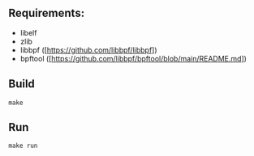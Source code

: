 ## Requirements:
- libelf
- zlib
- libbpf ([https://github.com/libbpf/libbpf])
- bpftool ([https://github.com/libbpf/bpftool/blob/main/README.md])
	
## Build
```console
make
```

## Run
```console
make run
```
